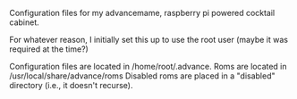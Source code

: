 Configuration files for my advancemame, raspberry pi powered cocktail cabinet.

For whatever reason, I initially set this up to use the root user (maybe it was required at the time?)

Configuration files are located in /home/root/.advance.
Roms are located in /usr/local/share/advance/roms
Disabled roms are placed in a "disabled" directory (i.e., it doesn't recurse).
